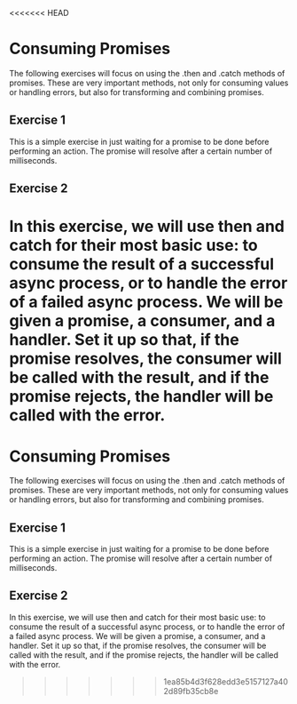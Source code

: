 <<<<<<< HEAD
# Consuming Promises

The following exercises will focus on using the .then and .catch methods of promises.  These are very important methods, not only for consuming values or handling errors, but also for transforming and combining promises.

## Exercise 1

This is a simple exercise in just waiting for a promise to be done before performing an action.  The promise will resolve after a certain number of milliseconds.

## Exercise 2

In this exercise, we will use then and catch for their most basic use: to consume the result of a successful async process, or to handle the error of a failed async process.  We will be given a promise, a consumer, and a handler.  Set it up so that, if the promise resolves, the consumer will be called with the result, and if the promise rejects, the handler will be called with the error.
=======
# Consuming Promises

The following exercises will focus on using the .then and .catch methods of promises.  These are very important methods, not only for consuming values or handling errors, but also for transforming and combining promises.

## Exercise 1

This is a simple exercise in just waiting for a promise to be done before performing an action.  The promise will resolve after a certain number of milliseconds.

## Exercise 2

In this exercise, we will use then and catch for their most basic use: to consume the result of a successful async process, or to handle the error of a failed async process.  We will be given a promise, a consumer, and a handler.  Set it up so that, if the promise resolves, the consumer will be called with the result, and if the promise rejects, the handler will be called with the error.
>>>>>>> 1ea85b4d3f628edd3e5157127a402d89fb35cb8e

